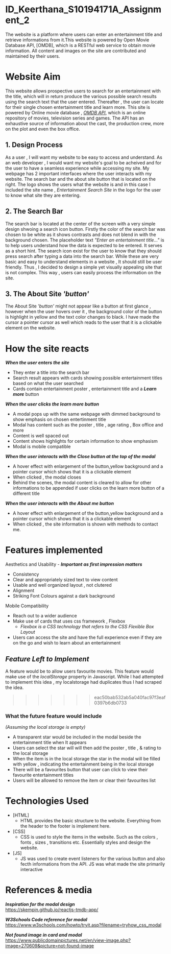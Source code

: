# ID_Keerthana_S10194171A_Assignment_2
The website is a platform where users can enter an entertainment title and retrieve informations from it.This website is powered by Open Movie Database API, [OMDB], which is a RESTful web service to obtain movie information. All content and images on the site are contributed and maintained by their users. 

# Website Aim
This website allows prospective users to search for an entertainment with the title, which will in return produce the various possible search results using the search text that the user entered. Thereafter , the user can locate for their single chosen entertainment title and learn more. This site is powered by Online movie database , [*OMDB API*](http://www.omdbapi.com/), which is an online repository of movies, television series and games. The API has an exhaustive source of information about the cast, the production crew, more on the plot and even the box office.

## 1. Design Process
As a user , I will want my website to be easy to access and understand. As an web developer , I would want my website's goal to be acheived and for the user to have a seamless experience while accessing my site. My webpage has 2 important interfaces where the user interacts with my website. The search bar and the about site button that is located on the right. The logo shows the users what the website is and in this case I included the site name , *Entertainment Search Site* in the logo for the user to know what site they are entering.

## 2. The Search Bar
The search bar is located at the center of the screen with a very simple design shwoing a search icon button. Firstly the color of the search bar was chosen to be white as it shows contrasts and does not blend in with the background chosen. The placeholder text *"Enter an entertainment title..."* is to help users understand how the data is expected to be entered. It serves as a short hint. The search icon exist for the user to know that they should press search after typing a data into the search bar. While these are very basic and easy to understand elements in a website , It should still be user friendly. Thus , I decided to design a simple yet visually appealing site that is not complex. This way , users can easily process the information on the site. 

## 3. The About Site *'button'*
The About Site *'button'* might not appear like a button at first glance , however when the user hovers over it , the background color of the button is highlight in yellow and the text color changes to black. I have made the cursor a pointer cursor as well which reads to the user that it is a clickable element on the website.

# How the site reacts
 __*When the user enters the site*__
  - They enter a title into the search bar
  - Search result appears with cards showing possible entertainment titles based on what the user searched
  - Cards contain entertainment poster , entertainment title and a __*Learn more*__  button
  
 __*When the user clicks the learn more button*__
  - A modal pops up with the same webpage with dimmed background to show emphasis on chosen entertinment title
  - Modal has content such as the poster , title , age rating , Box office and more
  - Content is well spaced out 
  - Content shows highlights for certain information to show emphasism
  - Modal is mobile compatible

 __*When the user interacts with the Close button at the top of the modal*__
  - A hover effect with enlargement of the button,yellow background and a pointer cursor which shows that it is a clickable element
  - When clicked , the modal closes
  - Behind the scenes, the modal content is cleared to allow for other informations to be appended if user clicks on the learn more button of a different title

 __*When the user interacts with the About me button*__
  - A hover effect with enlargement of the button,yellow background and a pointer cursor which shows that it is a clickable element
  - When clicked , the site information is shown with methods to contact me.


# Features implemented
Aesthetics and Usability - __*Important as first impression matters*__
- Consistency
- Clear and appropriately sized text to view content
- Usable and well organized layout , not clutered
- Alignment
- Striking Font Colours against a dark background

Mobile Compatibility
- Reach out to a wider audience
- Make use of cards that uses css framework , Flexbox
  - *Flexbox is a CSS technology that refers to the CSS Flexible Box Layout*
- Users can access the site and have the full experience even if they are on the go and wish to learn about an entertainment


## *Feature Left to Implement*
A feature would be to allow users favourite movies. This feature would make use of the *localStorage* property in Javascript. While I had attempted to implement this idea , my localstorage had duplicates thus I had scraped the idea.
>>>>>>> eac50bab532ab5a040fac97f3eaf0397b6db0733

### What the future feature would include
*(Assuming the local storage is empty)*
- A transparent star would be included in the modal beside the entertainment title when It appears
- Users can select the star will will then add the poster , title , & rating to the local storage
- When the item is in the local storage the star in the modal will be filled with yellow , indicating the entertainment being in the local storage
- There will be a favourites button that user can click to view their favourite entertainment titles
- Users will be allowed to remove the item or clear their favourites list



# Technologies Used
- [HTML]
    - HTML provides the basic structure to the website. Everything from the header to the footer is implement here.
- [CSS]
    - CSS is used to style the items in the website. Such as the colors , fonts , sizes , transitions etc. 
      Essentially styles and design the website.
- [JS]
    - JS was used to create event listeners for the various button and also fecth informations from the API. JS was what made the site primarily interactive
     
# References & media

__*Inspiration for the modal design*__<br>
https://skempin.github.io/reactjs-tmdb-app/

__*W3Schools Code reference for modal*__<br>
https://www.w3schools.com/howto/tryit.asp?filename=tryhow_css_modal

__*Not found image in card and modal*__<br>
https://www.publicdomainpictures.net/en/view-image.php?image=270609&picture=not-found-image



